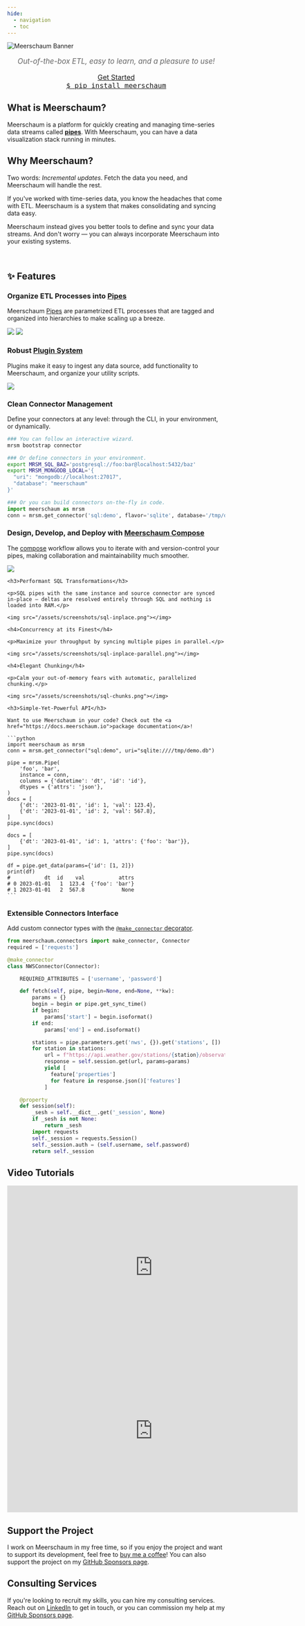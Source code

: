 ```yaml
---
hide:
  - navigation
  - toc
---
```

<style>
  .md-main__inner {
    margin-top: 0;
  }
@media screen and (min-width: 76.1875em) {
  .md-sidebar {
    display: none;
  }
  #pip-button {
    width: 20em;
    font-size: 1.1rem;
    float: left;
    cursor: pointer;
  }
  #get-started-button {
    font-size: 1.1rem;
    width: 20em;
    cursor: pointer;
  }
}
@media screen and (max-width: 76.1875em) {
  #pip-button {
    font-size: 1.0rem;
    width: 20em;
    cursor: pointer;
  }
  #get-started-button {
    font-size: 1.0rem;
    width: 20em;
    cursor: pointer;
    margin-bottom: 20px;
  }
}
  .test {
    align: center;
  }

.center {
    text-align: center;
  }

h1 {
  display: none;
}

</style>
<script type="text/javascript">
  function copy_install_text(btn){
    var inp = document.createElement('input');
    document.body.appendChild(inp);
    inp.value = "pip install meerschaum";
    inp.select();
    document.execCommand('copy',false);
    inp.remove();
    old_btn_text = btn.text;
    btn.text = "Copied!";
    window.setTimeout(() => {
      btn.text = old_btn_text;
    }, 2000);
    return false;
   }
</script>

<link rel="stylesheet" type="text/css" href="/assets/css/asciinema-player.css" />
<link rel="stylesheet" type="text/css" href="/assets/css/grid.css" />
<script src="/assets/js/asciinema-player.js"></script>

<!-- <script src="https://platform.linkedin.com/badges/js/profile.js" async defer type="text/javascript"></script> -->
![Meerschaum Banner](banner_1920x320.png)

<!-- # Welcome to the Meerschaum Documentation Home Page -->

<!-- If you'd like to incorporate Meerschaum into your project, head over to [docs.meerschaum.io](https://docs.meerschaum.io) for technical API documentation of the `meerschaum` package. -->

<p style="text-align:center; color:#666666; font-size: 1.2em"><i>Out-of-the-box ETL, easy to learn, and a pleasure to use!</i></p>

<div class="grid-container center">
  <div class="grid-child">
    <a id="get-started-button" class="md-button md-button--primary" href="get-started">Get Started</a>
  </div>
  <div class="grid-child" >
    <a id="pip-button" class="md-button" href="#!" style="font-family: monospace" onclick="copy_install_text(this)">$ pip install meerschaum<span class="twemoji">
</a>
  </div>
</div>

<div class="grid-container">
  <div class="grid-child">
    <h2>What is Meerschaum?</h2>
    <p>Meerschaum is a platform for quickly creating and managing time-series data streams called <b><a href="/reference/pipes/">pipes</a></b>. With Meerschaum, you can have a data visualization stack running in minutes.</p>
    <h2>Why Meerschaum?</h2>
    <p>Two words: <i>Incremental updates</i>. Fetch the data you need, and Meerschaum will handle the rest.</p>
    <p>If you've worked with time-series data, you know the headaches that come with ETL. Meerschaum is a system that makes consolidating and syncing data easy.</p>
    <p>Meerschaum instead gives you better tools to define and sync your data streams. And don't worry — you can always incorporate Meerschaum into your existing systems.</p>

  </div>
  <div class="grid-child">
    <br>
    <asciinema-player src="/assets/casts/demo.cast" autoplay="true" loop="true" size="small" preload="true"></asciinema-player>
  </div>
</div>

<h2>✨ Features</h2>
<div class="grid-container">
  <div class="grid-child">

  <h3>Organize ETL Processes into <a href="/reference/pipes">Pipes</a></h3>

  <p>Meerschaum <a href="/reference/pipes">Pipes</a> are parametrized ETL processes that are tagged and organized into hierarchies to make scaling up a breeze.</p>

  <img src="/assets/screenshots/show-pipes-fred.png"></img>
  <img src="/assets/screenshots/show-pipes-chicken.png"></img>

  <h3>Robust <a href="/reference/plugins/writing-plugins/">Plugin System</a></h3>
  <p>Plugins make it easy to ingest any data source, add functionality to Meerschaum, and organize your utility scripts.</p>
  <img src="/assets/screenshots/plugin-init.png"></img>


  <h3>Clean Connector Management</h3>

  <p>Define your connectors at any level: through the CLI, in your environment, or dynamically.</p>

  ```bash
  ### You can follow an interactive wizard.
  mrsm bootstrap connector

  ### Or define connectors in your environment.
  export MRSM_SQL_BAZ='postgresql://foo:bar@localhost:5432/baz'
  export MRSM_MONGODB_LOCAL='{
    "uri": "mongodb://localhost:27017",
    "database": "meerschaum"
  }'
  ```

  ```python
  ### Or you can build connectors on-the-fly in code.
  import meerschaum as mrsm
  conn = mrsm.get_connector('sql:demo', flavor='sqlite', database='/tmp/demo.db')
  ```

  <h3>Design, Develop, and Deploy with <a href="/reference/compose">Meerschaum Compose</a></h3>

  <p>The <a href="/reference/compose">compose</a> workflow allows you to iterate with and version-control your pipes, making collaboration and maintainability much smoother.</p>
  
  <img src="/assets/screenshots/mrsm-compose-techslamneggs.png"></img>

  </div>
  <div class="grid-child">

    <h3>Performant SQL Transformations</h3>

    <p>SQL pipes with the same instance and source connector are synced in-place ― deltas are resolved entirely through SQL and nothing is loaded into RAM.</p>

    <img src="/assets/screenshots/sql-inplace.png"></img>

    <h4>Concurrency at its Finest</h4>

    <p>Maximize your throughput by syncing multiple pipes in parallel.</p>

    <img src="/assets/screenshots/sql-inplace-parallel.png"></img>

    <h4>Elegant Chunking</h4>

    <p>Calm your out-of-memory fears with automatic, parallelized chunking.</p>

    <img src="/assets/screenshots/sql-chunks.png"></img>

    <h3>Simple-Yet-Powerful API</h3>

    Want to use Meerschaum in your code? Check out the <a href="https://docs.meerschaum.io">package documentation</a>!

    ```python
    import meerschaum as mrsm
    conn = mrsm.get_connector("sql:demo", uri="sqlite:////tmp/demo.db")

    pipe = mrsm.Pipe(
        'foo', 'bar',
        instance = conn,
        columns = {'datetime': 'dt', 'id': 'id'},
        dtypes = {'attrs': 'json'},
    )
    docs = [
        {'dt': '2023-01-01', 'id': 1, 'val': 123.4},
        {'dt': '2023-01-01', 'id': 2, 'val': 567.8},
    ]
    pipe.sync(docs)

    docs = [
        {'dt': '2023-01-01', 'id': 1, 'attrs': {'foo': 'bar'}},
    ]
    pipe.sync(docs)

    df = pipe.get_data(params={'id': [1, 2]})
    print(df)
    #           dt  id    val           attrs
    # 0 2023-01-01   1  123.4  {'foo': 'bar'}
    # 1 2023-01-01   2  567.8            None
    ```

  <h3>Extensible Connectors Interface</h3>

  Add custom connector types with the <a href="/reference/plugins/writing-plugins/#the-make_connector-decorator"><code class="highlight"><span class="nd">@make_connector</span></code> decorator</a>.

  ```python
  from meerschaum.connectors import make_connector, Connector
  required = ['requests']

  @make_connector
  class NWSConnector(Connector):

      REQUIRED_ATTRIBUTES = ['username', 'password']

      def fetch(self, pipe, begin=None, end=None, **kw):
          params = {}
          begin = begin or pipe.get_sync_time()
          if begin:
              params['start'] = begin.isoformat()
          if end:
              params['end'] = end.isoformat()

          stations = pipe.parameters.get('nws', {}).get('stations', [])
          for station in stations:
              url = f"https://api.weather.gov/stations/{station}/observations"
              response = self.session.get(url, params=params)
              yield [
                feature['properties']
                for feature in response.json()['features']
              ]

      @property
      def session(self):
          _sesh = self.__dict__.get('_session', None)
          if _sesh is not None:
              return _sesh
          import requests
          self._session = requests.Session()
          self._session.auth = (self.username, self.password)
          return self._session
  ```

  </div>
</div>

<h2>Video Tutorials</h2>

<div class="grid-container">
  <div class="grid-child">

  <div style="text-align: center">
    <iframe width="672" height="378" src="https://www.youtube.com/embed/t9tFD4afSD4" title="YouTube video player" frameborder="0" allow="accelerometer; autoplay; clipboard-write; encrypted-media; gyroscope; picture-in-picture" allowfullscreen></iframe>
  </div>


  </div>
  <div class="grid-child">

  <div style="text-align: center">
    <iframe width="672" height="378" src="https://www.youtube.com/embed/iOhPn4RjImQ" title="YouTube video player" frameborder="0" allow="accelerometer; autoplay; clipboard-write; encrypted-media; gyroscope; picture-in-picture" allowfullscreen></iframe>
  </div>

  </div>
</div>

<div class="grid-container">
  <div class="grid-child">
  <h2>Support the Project</h2>
    <p style="text-align: left">I work on Meerschaum in my free time, so if you enjoy the project and want to support its development, feel free to <a href="https://www.buymeacoffee.com/bmeares">buy me a coffee</a>! You can also support the project on my <a href="https://github.com/sponsors/bmeares">GitHub Sponsors page</a>.
    </p>
    <div class="center">
      <!-- <script type="text/javascript" src="https://cdnjs.buymeacoffee.com/1.0.0/button.prod.min.js" data-name="bmc-button" data-slug="bmeares" data-color="#5F7FFF" data-emoji="🍺"  data-font="Cookie" data-text="Buy me a beer" data-outline-color="#000000" data-font-color="#ffffff" data-coffee-color="#FFDD00" ></script> -->
    </div>
  </div>
  <div class="grid-child">
    <h2>Consulting Services</h2>
    <p>If you're looking to recruit my skills, you can hire my consulting services. Reach out on <a href="https://linkedin.com/in/bennettmeares">LinkedIn</a> to get in touch, or you can commission my help at my <a href="https://github.com/sponsors/bmeares">GitHub Sponsors page</a>.</p>
  </div>
</div>

